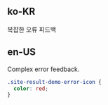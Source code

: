 ## ko-KR

복잡한 오류 피드백

## en-US

Complex error feedback.

```css
.site-result-demo-error-icon {
  color: red;
}
```
